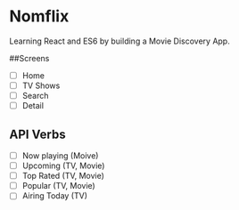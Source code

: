 # Nomflix
Learning React and ES6 by building a Movie Discovery App.

##Screens
- [ ] Home
- [ ] TV Shows
- [ ] Search
- [ ] Detail

## API Verbs
- [ ] Now playing (Moive)
- [ ] Upcoming (TV, Movie)  
- [ ] Top Rated (TV, Movie)
- [ ] Popular (TV, Movie)
- [ ] Airing Today (TV)